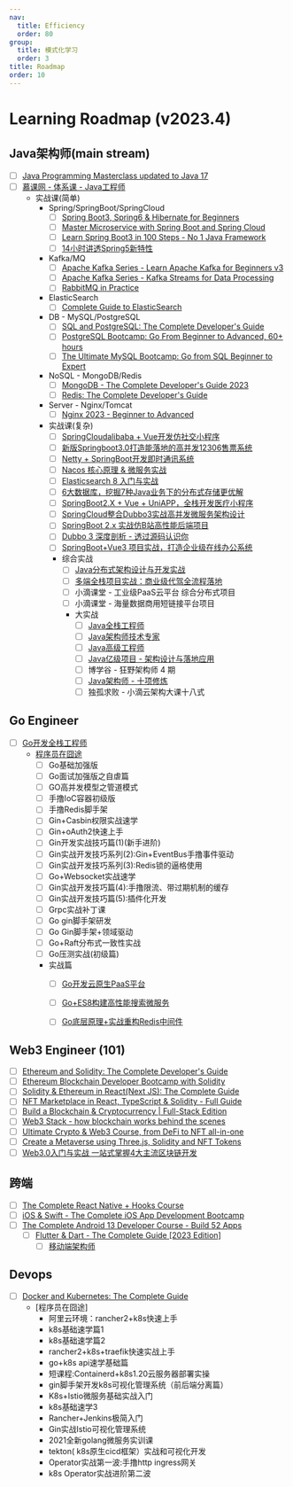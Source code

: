 ```yaml
---
nav:
  title: Efficiency
  order: 80
group:
  title: 模式化学习
  order: 3
title: Roadmap
order: 10
---
```


# Learning Roadmap (v2023.4)

## Java架构师(main stream)

- [ ] [Java Programming Masterclass updated to Java 17](https://www.udemy.com/course/java-the-complete-java-developer-course/)
- [ ] [慕课网 - 体系课 - Java工程师](https://class.imooc.com/sale/java2021)
  - 实战课(简单)
    - Spring/SpringBoot/SpringCloud
      - [ ] [Spring Boot3, Spring6 & Hibernate for Beginners](https://www.udemy.com/course/spring-hibernate-tutorial/)
      - [ ] [Master Microservice with Spring Boot and Spring Cloud](https://www.udemy.com/course/microservices-with-spring-boot-and-spring-cloud/)
      - [ ] [Learn Spring Boot3 in 100 Steps - No 1 Java Framework](https://www.udemy.com/course/spring-boot-tutorial-for-beginners/)
      - [ ] [14小时讲透Spring5新特性](https://coding.imooc.com/class/538.html)
    - Kafka/MQ
      - [ ] [Apache Kafka Series - Learn Apache Kafka for Beginners v3](https://www.udemy.com/course/apache-kafka/)
      - [ ] [Apache Kafka Series - Kafka Streams for Data Processing](https://www.udemy.com/course/kafka-streams/)
      - [ ] [RabbitMQ in Practice](https://www.udemy.com/course/rabbitmq-in-practice/)
    - ElasticSearch
      - [ ] [Complete Guide to ElasticSearch](https://www.udemy.com/courses/search/?src=ukw&q=Elasticsearch)
    - DB - MySQL/PostgreSQL
      - [ ] [SQL and PostgreSQL: The Complete Developer's Guide](https://www.udemy.com/course/sql-and-postgresql/)
      - [ ] [PostgreSQL Bootcamp: Go From Beginner to Advanced, 60+ hours](https://www.udemy.com/course/postgresqlmasterclass/)
      - [ ] [The Ultimate MySQL Bootcamp: Go from SQL Beginner to Expert](https://www.udemy.com/course/the-ultimate-mysql-bootcamp-go-from-sql-beginner-to-expert/)
    - NoSQL - MongoDB/Redis
      - [ ] [MongoDB - The Complete Developer's Guide 2023](https://www.udemy.com/course/mongodb-the-complete-developers-guide/)
      - [ ] [Redis: The Complete Developer's Guide](https://www.udemy.com/course/redis-the-complete-developers-guide-p/)
    - Server - Nginx/Tomcat
      - [ ] [Nginx 2023 - Beginner to Advanced](https://www.udemy.com/course/nginx-beginner-to-advanced/)
    - 实战课(复杂)
      - [ ] [SpringCloudalibaba + Vue开发仿社交小程序](https://coding.imooc.com/class/635.html)
      - [ ] [新版Springboot3.0打造能落地的高并发12306售票系统](https://coding.imooc.com/class/641.html)
      - [ ] [Netty + SpringBoot开发即时通讯系统](https://coding.imooc.com/class/626.html)
      - [ ] [Nacos 核心原理 & 微服务实战](https://coding.imooc.com/class/611.html)
      - [ ] [Elasticsearch 8 入门与实战](https://coding.imooc.com/class/616.html)
      - [ ] [6大数据库，挖掘7种Java业务下的分布式存储更优解](https://coding.imooc.com/class/615.html)
      - [ ] [SpringBoot2.X + Vue + UniAPP，全栈开发医疗小程序](https://coding.imooc.com/class/610.html)
      - [ ] [SpringCloud整合Dubbo3实战高并发微服务架构设计](https://coding.imooc.com/class/604.html)
      - [ ] [SpringBoot 2.x 实战仿B站高性能后端项目](https://coding.imooc.com/class/556.html)
      - [ ] [Dubbo 3 深度剖析 - 透过源码认识你](https://coding.imooc.com/class/529.html)
      - [ ] [SpringBoot+Vue3 项目实战，打造企业级在线办公系统](https://coding.imooc.com/class/530.html)
      - 综合实战
        - [ ] [Java分布式架构设计与开发实战](https://coding.imooc.com/class/539.html)
        - [ ] [多端全栈项目实战：商业级代驾全流程落地](https://coding.imooc.com/class/568.html)
        - [ ] 小滴课堂 - 工业级PaaS云平台 综合分布式项目
        - [ ] 小滴课堂 - 海量数据商用短链接平台项目
        - 大实战
          - [ ] [Java全栈工程师](https://class.imooc.com/sale/javafullstack)
          - [ ] [Java架构师技术专家](https://class.imooc.com/sale/javaarchitect)
          - [ ] [Java高级工程师](https://class.imooc.com/javasenior)
          - [ ] [Java亿级项目 - 架构设计与落地应用](https://class.imooc.com/sale/project)
          - [ ] 博学谷 - 狂野架构师 4 期
          - [ ] [Java架构师 - 十项修炼](https://class.imooc.com/sale/javaalmighty)
          - [ ] 独孤求败 - 小滴云架构大课十八式

## Go Engineer

- [ ] [Go开发全栈工程师](https://class.imooc.com/sale/newgo)
  - [程序员在囧途](http://b.jtthink.com/read.php?tid=564)
    - [ ] Go基础加强版
    - [ ] Go面试加强版之自虐篇
    - [ ] GO高并发模型之管道模式
    - [ ] 手撸IoC容器初级版
    - [ ] 手撸Redis脚手架
    - [ ] Gin+Casbin权限实战速学
    - [ ] Gin+oAuth2快速上手
    - [ ] Gin开发实战技巧篇(1)(新手进阶)
    - [ ] Gin实战开发技巧系列(2):Gin+EventBus手撸事件驱动
    - [ ] Gin实战开发技巧系列(3):Redis锁的逼格使用
    - [ ] Go+Websocket实战速学
    - [ ] Gin实战开发技巧篇(4):手撸限流、带过期机制的缓存
    - [ ] Gin实战开发技巧篇(5):插件化开发
    - [ ] Grpc实战补丁课
    - [ ] Go gin脚手架研发
    - [ ] Go Gin脚手架+领域驱动
    - [ ] Go+Raft分布式一致性实战
    - [ ] Go压测实战(初级篇)
    - 实战篇
      - [ ] [Go开发云原生PaaS平台](https://coding.imooc.com/class/535.html)
      - [ ] [Go+ES8构建高性能搜索微服务](https://coding.imooc.com/class/579.html)
      - [ ] [Go底层原理+实战重构Redis中间件](https://coding.imooc.com/class/576.html)
      

## Web3 Engineer (101)

- [ ] [Ethereum and Solidity: The Complete Developer's Guide](https://www.udemy.com/course/ethereum-and-solidity-the-complete-developers-guide/)
- [ ] [Ethereum Blockchain Developer Bootcamp with Solidity](https://www.udemy.com/course/blockchain-developer/)
- [ ] [Solidity & Ethereum in React(Next JS): The Complete Guide](https://www.udemy.com/course/solidity-ethereum-in-react-next-js-the-complete-guide/)
- [ ] [NFT Marketplace in React, TypeScript & Solidity - Full Guide](https://www.udemy.com/course/nft-marketplace-in-react-typescript-solidity-full-guide/)
- [ ] [Build a Blockchain & Cryptocurrency | Full-Stack Edition](https://www.udemy.com/course/build-blockchain-full-stack/)
- [ ] [Web3 Stack - how blockchain works behind the scenes](https://www.udemy.com/course/web3-stack/)
- [ ] [Ultimate Crypto & Web3 Course, from DeFi to NFT all-in-one](https://www.udemy.com/course/ultimate-crypto-web3/)
- [ ] [Create a Metaverse using Three.js, Solidity and NFT Tokens](https://www.udemy.com/course/create-a-metaverse/)
- [ ] [Web3.0入门与实战 一站式掌握4大主流区块链开发](https://coding.imooc.com/class/648.html)

## 跨端

- [ ] [The Complete React Native + Hooks Course](https://www.udemy.com/course/the-complete-react-native-and-redux-course/)
- [ ] [iOS & Swift - The Complete iOS App Development Bootcamp](https://www.udemy.com/course/ios-13-app-development-bootcamp/)
- [ ] [The Complete Android 13 Developer Course - Build 52 Apps](https://www.udemy.com/course/the-complete-android-10-developer-course-mastering-android/)
  - [ ] [Flutter & Dart - The Complete Guide [2023 Edition]](https://www.udemy.com/course/learn-flutter-dart-to-build-ios-android-apps/)
    - [ ] [移动端架构师](https://class.imooc.com/sale/mobilearchitect)

## Devops

- [ ] [Docker and Kubernetes: The Complete Guide](https://www.udemy.com/course/docker-and-kubernetes-the-complete-guide/)
  - [程序员在囧途]
    - 阿里云环境：rancher2+k8s快速上手
    - k8s基础速学篇1
    - k8s基础速学篇2
    - rancher2+k8s+traefik快速实战上手
    - go+k8s api速学基础篇
    - 短课程:Containerd+k8s1.20云服务器部署实操
    - gin脚手架开发k8s可视化管理系统（前后端分离篇）
    - K8s+Istio微服务基础实战入门
    - k8s基础速学3
    - Rancher+Jenkins极简入门
    - Gin实战Istio可视化管理系统
    - 2021全新golang微服务实训课 
    - tekton( k8s原生cicd框架）实战和可视化开发
    - Operator实战第一波:手撸http ingress网关
    - k8s Operator实战进阶第二波